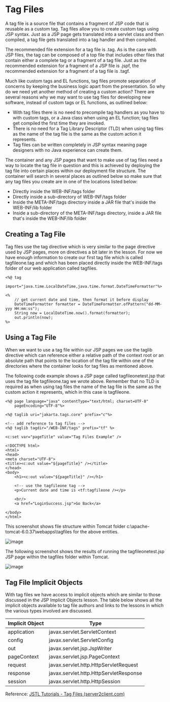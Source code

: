 # Tag Files

A tag file is a source file that contains a fragment of JSP code that is reusable as a custom tag. Tag files allow you to create custom tags using JSP syntax. Just as a JSP page gets translated into a servlet class and then compiled, a tag file gets translated into a tag handler and then compiled.

The recommended file extension for a tag file is .tag. As is the case with JSP files, the tag can be composed of a top file that includes other files that contain either a complete tag or a fragment of a tag file. Just as the recommended extension for a fragment of a JSP file is .jspf, the recommended extension for a fragment of a tag file is .tagf.

Much like custom tags and EL functions, tag files promote separation of concerns by keeping the business logic apart from the presentation. So why do we need yet another method of creating a custom action? There are several reasons why we may want to use tag files for developing new software, instead of custom tags or EL functions, as outlined below:

- With tag files there is no need to precompile tag handlers as you have to with custom tags, or a Java class when using an EL function; tag files get compiled the first time they are invoked.
- There is no need for a Tag Library Descriptor (TLD) when using tag files as the name of the tag file is the same as the custom action it represents.
- Tag files can be written completely in JSP syntax meaning page designers with no Java experience can create them.

The container and any JSP pages that want to make use of tag files need a way to locate the tag file in question and this is achieved by deploying the tag file into certain places within our deployment file structure. The container will search in several places as outlined below so make sure that any tag files you create are in one of the locations listed below:

- Directly inside the WEB-INF/tags folder
- Directly inside a sub-directory of WEB-INF/tags folder
- Inside the META-INF/tags directory inside a JAR file that's inside the WEB-INF/lib folder
- Inside a sub-directory of the META-INF/tags directory, inside a JAR file that's inside the WEB-INF/lib folder

## Creating a Tag File

Tag files use the tag directive which is very similar to the page directive used by JSP pages, more on directives a bit later in the lesson. For now we have enough information to create our first tag file which is called tagfileone.tag and which has been placed directly inside the WEB-INF/tags folder of our web application called tagfiles.

```
<%@ tag
	import="java.time.LocalDateTime,java.time.format.DateTimeFormatter"%>

<%
	// get current date and time, then format it before display
	DateTimeFormatter formatter = DateTimeFormatter.ofPattern("dd-MM-yyy HH:mm:ss");
	String now = LocalDateTime.now().format(formatter);
	out.println(now);
%>
```

## Using a Tag File

When we want to use a tag file within our JSP pages we use the taglib directive which can reference either a relative path of the context root or an absolute path that points to the location of the tag file within one of the directories where the container looks for tag files as mentioned above.

The following code example shows a JSP page called tagfileonetest.jsp that uses the tag file tagfileone.tag we wrote above. Remember that no TLD is required as when using tag files the name of the tag file is the same as the custom action it represents, which in this case is tagfileone.

```
<%@ page language="java" contentType="text/html; charset=UTF-8"
    pageEncoding="UTF-8"%>

<%@ taglib uri="jakarta.tags.core" prefix="c"%>

<!-- add reference to tag files -->
<%@ taglib tagdir="/WEB-INF/tags" prefix="tf" %>

<c:set var="pageTitle" value="Tag Files Example" />

<!DOCTYPE html>
<html>
<head>
<meta charset="UTF-8">
<title><c:out value="${pageTitle}" /></title>
</head>
<body>
	<h1><c:out value="${pageTitle}" /></h1>
	
	<!-- use the tagfileone tag -->
	<p>Current date and time is <tf:tagfileone /></p>
	
	<br/>
	<a href="LoginSuccess.jsp">Go Back</a>
	
</body>
</html>
```

This screenshot shows file structure within Tomcat folder c:\apache-tomcat-6.0.37\webapps\tagfiles for the above entities.

![image](https://github.com/user-attachments/assets/645b17d5-3d00-4865-ba15-29f98e6215d5)

The following screenshot shows the results of running the tagfileonetest.jsp JSP page within the tagfiles folder within Tomcat.

![image](https://github.com/user-attachments/assets/280a7b0d-9a25-4bf2-9cc3-d2c0eb1d09c1)

## Tag File Implicit Objects

With tag files we have access to implicit objects which are similar to those discussed in the JSP Implicit Objects lesson. The table below shows all the implicit objects available to tag file authors and links to the lessons in which the various types involved are discussed.

| Implicit Object | Type |
|-----------------|------|
| application | javax.servlet.ServletContext |
| config | javax.servlet.ServletConfig |
| out | javax.servlet.jsp.JspWriter |
| pageContext | javax.servlet.jsp.PageContext |
| request | javax.servlet.http.HttpServletRequest |
| response | javax.servlet.http.HttpServletResponse |
| session | javax.servlet.http.HttpSession |

Reference: [JSTL Tutorials - Tag Files (server2client.com)](https://server2client.com/jstl/tagfiles.html)

